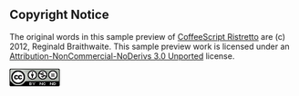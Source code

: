 ## Copyright Notice

The original words in this sample preview of [CoffeeScript Ristretto] are (c) 2012, Reginald Braithwaite. This sample preview work is licensed under an [Attribution-NonCommercial-NoDerivs 3.0 Unported](http://creativecommons.org/licenses/by-nc-nd/3.0/) license.

![Creative Commons Attribution-NonCommercial-NoDerivs 3.0 Unported License](images/cc.png)

[CoffeeScript Ristretto]: https://leanpub.com/coffeescript-ristretto